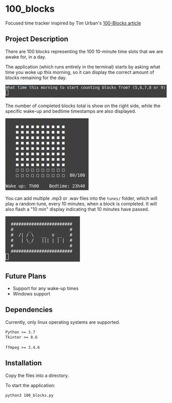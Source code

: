 # 100_blocks
Focused time tracker inspired by Tim Urban's [100-Blocks article](https://waitbutwhy.com/2016/10/100-blocks-day.html)

## Project Description
There are 100 blocks representing the 100 10-minute time slots that we are awake for, in a day. 

The application (which runs entirely in the terminal) starts by asking what time you woke up this morning, so it can display the correct amount of blocks remaining for the day.

![Gui display](readme_images/startup.png?raw=true "Gui display")

The number of completed blocks total is show on the right side, while the specific wake-up and bedtime timestamps are also displayed.

![Gui display](readme_images/main_display.png?raw=true "Gui display")

You can add multiple .mp3 or .wav files into the `tunes/` folder, which will play a random tune, every 10 minutes, when a block is completed.
It will also flash a "10 min" display indicating that 10 minutes have passed.

![Settings file](readme_images/10_min.png?raw=true "Settings file")

## Future Plans
* Support for any wake-up times
* Windows support

## Dependencies
Currently, only linux operating systems are supported.
```
Python >= 3.7
Tkinter >= 8.6

ffmpeg >= 3.4.6
```

## Installation
Copy the files into a directory.

To start the application:
```sh
python3 100_blocks.py
```

